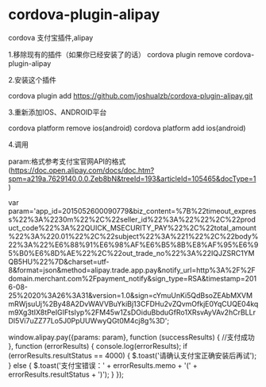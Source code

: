 # cordova-plugin-alipay
cordova 支付宝插件,alipay

1.移除现有的插件（如果你已经安装了的话）
cordova plugin remove cordova-plugin-alipay

2.安装这个插件

cordova plugin add https://github.com/joshualzb/cordova-plugin-alipay.git

3.重新添加IOS、ANDROID平台

cordova platform remove ios(android)
cordova platform add ios(android)

4.调用

param:格式参考支付宝官网API的格式(https://doc.open.alipay.com/docs/doc.htm?spm=a219a.7629140.0.0.Zeb8bN&treeId=193&articleId=105465&docType=1)

var param='app_id=2015052600090779&biz_content=%7B%22timeout_express%22%3A%2230m%22%2C%22seller_id%22%3A%22%22%2C%22product_code%22%3A%22QUICK_MSECURITY_PAY%22%2C%22total_amount%22%3A%220.01%22%2C%22subject%22%3A%221%22%2C%22body%22%3A%22%E6%88%91%E6%98%AF%E6%B5%8B%E8%AF%95%E6%95%B0%E6%8D%AE%22%2C%22out_trade_no%22%3A%22IQJZSRC1YMQB5HU%22%7D&charset=utf-8&format=json&method=alipay.trade.app.pay&notify_url=http%3A%2F%2Fdomain.merchant.com%2Fpayment_notify&sign_type=RSA&timestamp=2016-08-25%2020%3A26%3A31&version=1.0&sign=cYmuUnKi5QdBsoZEAbMXVMmRWjsuUj%2By48A2DvWAVVBuYkiBj13CFDHu2vZQvmOfkjE0YqCUQE04kqm9Xg3tIX8tPeIGIFtsIyp%2FM45w1ZsDOiduBbduGfRo1XRsvAyVAv2hCrBLLrDI5Vi7uZZ77Lo5J0PpUUWwyQGt0M4cj8g%3D';

window.alipay.pay({params: param}, function (successResults) {
              //支付成功
            }, function (errorResults) {
                console.log(errorResults);
                if (errorResults.resultStatus == 4000) {
                    $.toast('请确认支付宝正确安装后再试');
                } else {
                    $.toast('支付宝错误：' + errorResults.memo + '(' + errorResults.resultStatus + ')');
                }
            });
            
         

